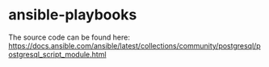 # ansible-playbooks
The source code can be found here:
https://docs.ansible.com/ansible/latest/collections/community/postgresql/postgresql_script_module.html